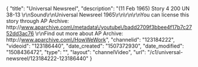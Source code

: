 {
    "title": "Universal Newsreel",
    "description": "(11 Feb 1965) Story 4 200 UN 38-13 \r\nSound\r\nUniversal Newsreel 1965\r\n\r\n\r\nYou can license this story through AP Archive: http:\/\/www.aparchive.com\/metadata\/youtube\/badd2709f3bbee4f17b7c2752dd3ac76 \r\nFind out more about AP Archive: http:\/\/www.aparchive.com\/HowWeWork",
    "channelid": "123184222",
    "videoid": "123186440",
    "date_created": "1507372930",
    "date_modified": "1508436472",
    "type": "",
    "layout": "channelVideo",
    "url": "\/c1\/universal-newsreel\/123184222-123186440"
}